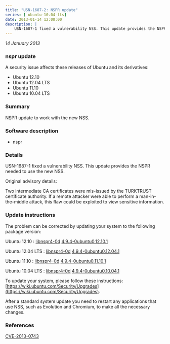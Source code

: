 ```yaml
---
title: "USN-1687-2: NSPR update"
series: [ ubuntu-10.04-lts]
date: 2013-01-14 12:00:00
description: |
    USN-1687-1 fixed a vulnerability NSS. This update provides the NSPR needed to use the new NSS.
--- 
```

 
 

*14 January 2013*

### nspr update

A security issue affects these releases of Ubuntu and its derivatives:

* Ubuntu 12.10
* Ubuntu 12.04 LTS
* Ubuntu 11.10
* Ubuntu 10.04 LTS

### Summary

NSPR update to work with the new NSS. 

### Software description

* nspr 

### Details

USN-1687-1 fixed a vulnerability NSS. This update provides the NSPR needed to use the new NSS.

Original advisory details:

 Two intermediate CA certificates were mis-issued by the TURKTRUST certificate authority. If a remote attacker were able to perform a man-in-the-middle attack, this flaw could be exploited to view sensitive information. 

### Update instructions

The problem can be corrected by updating your system to the following package version:

Ubuntu 12.10
 : [libnspr4-0d](https://launchpad.net/ubuntu/+source/nspr) <span> [4.9.4-0ubuntu0.12.10.1](https://launchpad.net/ubuntu/+source/nspr/4.9.4-0ubuntu0.12.10.1) </span> 

Ubuntu 12.04 LTS
 : [libnspr4-0d](https://launchpad.net/ubuntu/+source/nspr) <span> [4.9.4-0ubuntu0.12.04.1](https://launchpad.net/ubuntu/+source/nspr/4.9.4-0ubuntu0.12.04.1) </span> 

Ubuntu 11.10
 : [libnspr4-0d](https://launchpad.net/ubuntu/+source/nspr) <span> [4.9.4-0ubuntu0.11.10.1](https://launchpad.net/ubuntu/+source/nspr/4.9.4-0ubuntu0.11.10.1) </span> 

Ubuntu 10.04 LTS
 : [libnspr4-0d](https://launchpad.net/ubuntu/+source/nspr) <span> [4.9.4-0ubuntu0.10.04.1](https://launchpad.net/ubuntu/+source/nspr/4.9.4-0ubuntu0.10.04.1) </span> 

To update your system, please follow these instructions: [https://wiki.ubuntu.com/Security/Upgrades](https://wiki.ubuntu.com/Security/Upgrades).

After a standard system update you need to restart any applications that use NSS, such as Evolution and Chromium, to make all the necessary changes. 

### References

 
 [CVE-2013-0743](http://people.ubuntu.com/~ubuntu-security/cve/CVE-2013-0743)
 

